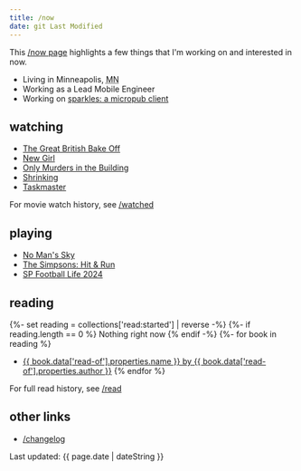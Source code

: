 ```yaml
---
title: /now
date: git Last Modified
---
```


This <a href="https://nownownow.com">/now page</a> highlights a few things that I'm working on and interested in now.

- Living in <span class="p-locality">Minneapolis</span>, <abbr class="p-region" title="Minnesota">MN</abbr>
- Working as a Lead Mobile Engineer
- Working on [sparkles: a micropub client](https://sparkles.sploot.com)

## watching
- [The Great British Bake Off](https://www.imdb.com/title/tt1877368/)
- [New Girl](https://www.imdb.com/title/tt1826940/)
- [Only Murders in the Building](https://www.imdb.com/title/tt11691774/)
- [Shrinking](https://www.imdb.com/title/tt15677150/)
- [Taskmaster](https://www.imdb.com/title/tt4934214/)

For movie watch history, see [/watched](/watched)

## playing
- [No Man's Sky](https://store.steampowered.com/app/275850/No_Mans_Sky/)
- [The Simpsons: Hit & Run](https://en.wikipedia.org/wiki/The_Simpsons:_Hit_%26_Run)
- [SP Football Life 2024](https://www.pessmokepatch.com/2023/09/spfl24.html)

## reading
{%- set reading = collections['read:started'] | reverse -%}
{%- if reading.length == 0 %}
Nothing right now
{% endif -%}
{%- for book in reading %}
- <a href="{{ book.url }}">{{ book.data['read-of'].properties.name }} by {{ book.data['read-of'].properties.author }}</a>
{% endfor %}

For full read history, see [/read](/read)

## other links

- [/changelog](/changelog)

<p class="text-center">Last updated: <time class="dt-published" datetime="{{ page.date | dateISO }}">{{ page.date | dateString }}</time></p>
